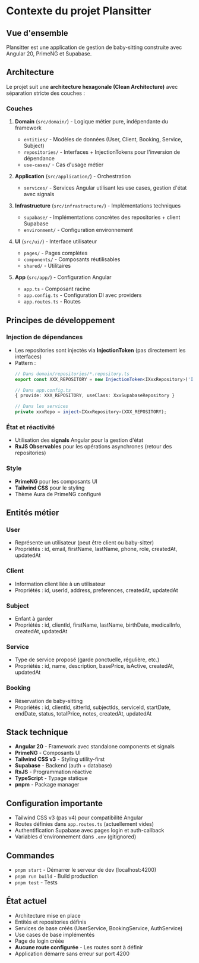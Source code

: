 # Contexte du projet Plansitter

## Vue d'ensemble
Plansitter est une application de gestion de baby-sitting construite avec Angular 20, PrimeNG et Supabase.

## Architecture
Le projet suit une **architecture hexagonale (Clean Architecture)** avec séparation stricte des couches :

### Couches
1. **Domain** (`src/domain/`) - Logique métier pure, indépendante du framework
   - `entities/` - Modèles de données (User, Client, Booking, Service, Subject)
   - `repositories/` - Interfaces + InjectionTokens pour l'inversion de dépendance
   - `use-cases/` - Cas d'usage métier

2. **Application** (`src/application/`) - Orchestration
   - `services/` - Services Angular utilisant les use cases, gestion d'état avec signals

3. **Infrastructure** (`src/infrastructure/`) - Implémentations techniques
   - `supabase/` - Implémentations concrètes des repositories + client Supabase
   - `environment/` - Configuration environnement

4. **UI** (`src/ui/`) - Interface utilisateur
   - `pages/` - Pages complètes
   - `components/` - Composants réutilisables
   - `shared/` - Utilitaires

5. **App** (`src/app/`) - Configuration Angular
   - `app.ts` - Composant racine
   - `app.config.ts` - Configuration DI avec providers
   - `app.routes.ts` - Routes

## Principes de développement

### Injection de dépendances
- Les repositories sont injectés via **InjectionToken** (pas directement les interfaces)
- Pattern :
  ```typescript
  // Dans domain/repositories/*.repository.ts
  export const XXX_REPOSITORY = new InjectionToken<IXxxRepository>('IXxxRepository');

  // Dans app.config.ts
  { provide: XXX_REPOSITORY, useClass: XxxSupabaseRepository }

  // Dans les services
  private xxxRepo = inject<IXxxRepository>(XXX_REPOSITORY);
  ```

### État et réactivité
- Utilisation des **signals** Angular pour la gestion d'état
- **RxJS Observables** pour les opérations asynchrones (retour des repositories)

### Style
- **PrimeNG** pour les composants UI
- **Tailwind CSS** pour le styling
- Thème Aura de PrimeNG configuré

## Entités métier

### User
- Représente un utilisateur (peut être client ou baby-sitter)
- Propriétés : id, email, firstName, lastName, phone, role, createdAt, updatedAt

### Client
- Information client liée à un utilisateur
- Propriétés : id, userId, address, preferences, createdAt, updatedAt

### Subject
- Enfant à garder
- Propriétés : id, clientId, firstName, lastName, birthDate, medicalInfo, createdAt, updatedAt

### Service
- Type de service proposé (garde ponctuelle, régulière, etc.)
- Propriétés : id, name, description, basePrice, isActive, createdAt, updatedAt

### Booking
- Réservation de baby-sitting
- Propriétés : id, clientId, sitterId, subjectIds, serviceId, startDate, endDate, status, totalPrice, notes, createdAt, updatedAt

## Stack technique
- **Angular 20** - Framework avec standalone components et signals
- **PrimeNG** - Composants UI
- **Tailwind CSS v3** - Styling utility-first
- **Supabase** - Backend (auth + database)
- **RxJS** - Programmation réactive
- **TypeScript** - Typage statique
- **pnpm** - Package manager

## Configuration importante
- Tailwind CSS v3 (pas v4) pour compatibilité Angular
- Routes définies dans `app.routes.ts` (actuellement vides)
- Authentification Supabase avec pages login et auth-callback
- Variables d'environnement dans `.env` (gitignored)

## Commandes
- `pnpm start` - Démarrer le serveur de dev (localhost:4200)
- `pnpm run build` - Build production
- `pnpm test` - Tests

## État actuel
- Architecture mise en place
- Entités et repositories définis
- Services de base créés (UserService, BookingService, AuthService)
- Use cases de base implémentés
- Page de login créée
- **Aucune route configurée** - Les routes sont à définir
- Application démarre sans erreur sur port 4200
